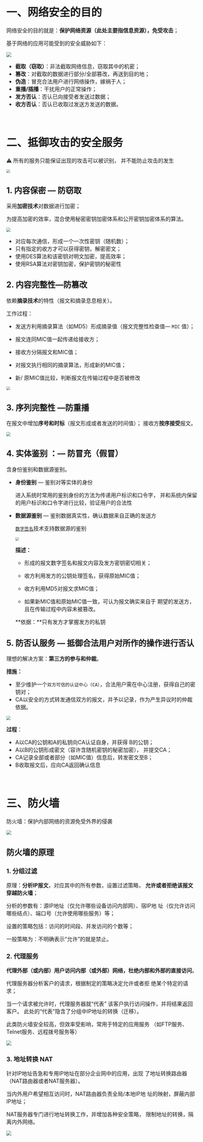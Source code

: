 # 一、网络安全的目的

网络安全的目的就是：**保护网络资源（此处主要指信息资源），免受攻击**；

基于网络的应用可能受到的安全威胁如下：

<img src="https://gitee.com/veal98/images/raw/master/img/20200420180652.png" style="zoom:80%;" />

- **截取（窃取）**：非法截取网络信息，窃取其中的机密； 
- **篡改**：对截取的数据进行部分/全部篡改，再送到目的地； 
- **伪造**：冒充合法用户进行网络操作，嫁祸于人； 
- **重播/插播**：干扰用户的正常操作； 
- **发方否认**：否认已向接受者发送过数据； 
- **收方否认**：否认已收取过发送方发送的数据。

<br>

# 二、抵御攻击的安全服务

⚠ 所有的服务只能保证出现的攻击可以被识别， 并不能防止攻击的发生

<img src="https://gitee.com/veal98/images/raw/master/img/20200420174719.png" style="zoom: 60%;" />

## 1. 内容保密 — 防窃取

采用**加密技术**对数据进行加密； 

为提高加密的效率，混合使用秘密密钥加密体系和公开密钥加密体系的算法。

<img src="https://gitee.com/veal98/images/raw/master/img/20200420174932.png" style="zoom:67%;" />

- 对应每次通信，形成一个一次性密钥（随机数）； 
- 只有指定的收方才可以获得密钥，解密密文； 
- 使用DES算法和该密钥对明文加密，提高效率； 
- 使用RSA算法对密钥加密，保护密钥的秘密性

## 2. 内容完整性—防篡改

依赖**摘录技术**的特性（报文和摘录息息相关）。 

工作过程： 

- 发送方利用摘录算法（如MD5）形成摘录值（报文完整性检查值— `MIC` 值）； 

- 报文连同MIC值一起传递给接收方； 

- 接收方分隔报文和MIC值；

- 对报文执行相同的摘录算法，形成新的MIC值； 

- 新/ 原MIC值比较，判断报文在传输过程中是否被修改

  

<img src="https://gitee.com/veal98/images/raw/master/img/20200420175239.png" style="zoom:60%;" />



## 3. 序列完整性 —防重播

在报文中增加**序号和时标**（报文形成或者发送的时间值）； 接收方**按序接受**报文。

<img src="https://gitee.com/veal98/images/raw/master/img/20200420175423.png" style="zoom: 67%;" />

## 4. 实体鉴别 ：— 防冒充（假冒）

含身份鉴别和数据源鉴别。 

- **身份鉴别** — 鉴别对等实体的身份

  进入系统时常用的鉴别身份的方法为传递用户标识和口令字， 并和系统内保留的用户标识和口令字进行比较，验证用户的合法性

- **数据源鉴别** — 鉴别数据真实性，确认数据来自正确的发送方

  <u>`数字签名`</u>技术支持数据源的鉴别

  <img src="https://gitee.com/veal98/images/raw/master/img/20200420175918.png" style="zoom:60%;" />

  **描述：**

  - 形成的报文数字签名和报文内容及发方密钥密切相关； 

  - 收方利用发方的公钥处理签名，获得原始MIC值； 

  - 收方利用MD5对报文求MIC值； 

  - 如果新MIC值和原始MIC值一致，可认为报文确实来自于 期望的发送方，且在传输过程中内容未被篡改。 
  
  **依据：**只有发方才掌握发方的私钥

## 5. 防否认服务 — 抵御合法用户对所作的操作进行否认

理想的解决方案：**第三方的参与和仲裁**。 

**措施：**

- 至少维护一个`双方可信的认证中心（CA）`，合法用户需在中心注册，获得自己的密钥对；
- CA以安全的方式转发通信双方的报文，并予以记录，作为产生异议时的仲裁依据。

<img src="https://gitee.com/veal98/images/raw/master/img/20200420180154.png" style="zoom: 67%;" />

**过程**：

- A以CA的公钥和A的私钥向CA认证自身，并获得 B的公钥；
- A以B的公钥形成密文（容许含随机密钥的秘密加密）， 并提交CA；
- CA记录全部或者部分（如MIC值）信息后，转发密文至B；
- B收取报文后，应向CA返回确认信息

<br>

# 三、防火墙

防火墙：保护内部网络的资源免受外界的侵袭

<img src="https://gitee.com/veal98/images/raw/master/img/20200422204157.png" style="zoom:80%;" />

## 防火墙的原理

### 1. 分组过滤

原理：**分析IP报文**，对应其中的所有参数，设置过滤策略， **允许或者拒绝该报文穿越防火墙**；

分析的参数有：源IP地址（仅允许哪些设备访问内部网）、宿IP地 址（仅允许访问哪些结点）、端口号（允许使用哪些服务）等； 

设置的策略包括：访问的时间段、并发访问的个数等；

 一般策略为：不明确表示“允许”的就是禁止。

### 2. 代理服务

**代理外部（或内部）用户访问内部（或外部）网络，杜绝内部和外部的直接访问**。 

代理服务器分析客户的请求，根据制定的策略决定允许或者拒 绝某个特定的请求；

当一个请求被允许时，代理服务器就“代表” 该客户执行访问操作，并将结果返回客户。 此处的“代表”隐含了分组中IP地址的转换（迁移）。 

此类防火墙安全较高，但效率受影响，常用于特定的应用服务 （如FTP服务、Telnet服务、远程拨号服务等）

<img src="https://gitee.com/veal98/images/raw/master/img/20200422204748.png" style="zoom:80%;" />

### 3. 地址转换 NAT

针对IP地址告急和专用IP地址在部分企业网中的应用，出现 了地址转换路由器（NAT路由器或者NAT服务器）。 

当内外用户希望相互访问时，NAT路由器负责全局/本地IP地 址的映射，屏蔽内部IP地址； 

NAT服务器专门进行地址转换工作，并增加各种安全策略， 限制地址的转换，隔离内外网络。

<img src="https://gitee.com/veal98/images/raw/master/img/20200422204911.png" style="zoom:80%;" />